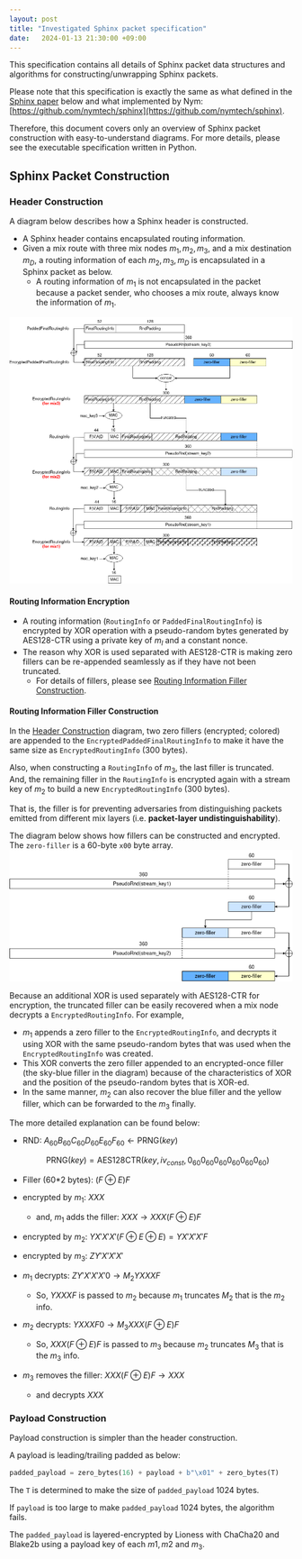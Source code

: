 ```yaml
---
layout: post
title: "Investigated Sphinx packet specification"
date:   2024-01-13 21:30:00 +09:00
---
```


This specification contains all details of Sphinx packet data structures and algorithms for constructing/unwrapping Sphinx packets.

Please note that this specification is exactly the same as what defined in the [Sphinx paper](https://cypherpunks.ca/~iang/pubs/Sphinx_Oakland09.pdf) below and what implemented by Nym: [https://github.com/nymtech/sphinx](https://github.com/nymtech/sphinx).

Therefore, this document covers only an overview of Sphinx packet construction with easy-to-understand diagrams. For more details, please see the executable specification written in Python.

## Sphinx Packet Construction

### Header Construction

A diagram below describes how a Sphinx header is constructed.

- A Sphinx header contains encapsulated routing information.
- Given a mix route with three mix nodes $m_1, m_2, m_3$, and a mix destination $m_D$, a routing information of each $m_2, m_3, m_D$ is encapsulated in a Sphinx packet as below.
    - A routing information of $m_1$ is not encapsulated in the packet because a packet sender, who chooses a mix route, always know the information of $m_1$.
    
![](/assets/sphinx-routing.drawio.png)

#### Routing Information Encryption

- A routing information (`RoutingInfo` or `PaddedFinalRoutingInfo`) is encrypted by XOR operation with a pseudo-random bytes generated by AES128-CTR using a private key of $m_l$ and a constant nonce.
- The reason why XOR is used separated with AES128-CTR is making zero fillers can be re-appended seamlessly as if they have not been truncated.
    - For details of fillers, please see [Routing Information Filler Construction](#routing-information-filler-construction).

#### Routing Information Filler Construction

In the [Header Construction](#header-construction) diagram, two zero fillers (encrypted; colored) are appended to the `EncryptedPaddedFinalRoutingInfo` to make it have the same size as `EncryptedRoutingInfo` (300 bytes).

Also, when constructing a `RoutingInfo` of $m_3$, the last filler is truncated. And, the remaining filler in the `RoutingInfo` is encrypted again with a stream key of $m_2$ to build a new `EncryptedRoutingInfo` (300 bytes).

That is, the filler is for preventing adversaries from distinguishing packets emitted from different mix layers (i.e. **packet-layer undistinguishability**).

The diagram below shows how fillers can be constructed and encrypted. The `zero-filler` is a 60-byte `x00` byte array.
![](/assets/sphinx-filler.drawio.png)

Because an additional XOR is used separately with AES128-CTR for encryption, the truncated filler can be easily recovered when a mix node decrypts a `EncryptedRoutingInfo`. For example,

- $m_1$ appends a zero filler to the `EncryptedRoutingInfo`, and decrypts it using XOR with the same pseudo-random bytes that was used when the `EncryptedRoutingInfo` was created.
- This XOR converts the zero filler appended to an encrypted-once filler (the sky-blue filler in the diagram) because of the characteristics of XOR and the position of the pseudo-random bytes that is XOR-ed.
- In the same manner, $m_2$ can also recover the blue filler and the yellow filler, which can be forwarded to the $m_3$  finally.

The more detailed explanation can be found below:

- RND: $A_{60}B_{60}C_{60}D_{60}E_{60}F_{60} \leftarrow \text{PRNG}(key)$
    
    $$
    \text{PRNG}(key) = \text{AES128CTR}(key, iv_{const}, 0_{60}0_{60}0_{60}0_{60}0_{60}0_{60})
    $$
    
- Filler (60*2 bytes): $(F \oplus E)F$
- encrypted by $m_1$: $XXX$
    - and, $m_1$ adds the filler: $XXX \rightarrow XXX(F \oplus E)F$
- encrypted by $m_2$: $YX'X'X'(F \oplus E \oplus E)=YX'X'X'F$
- encrypted by $m_3$: $ZY'X'X'X'$

- $m_1$ decrypts: $ZY'X'X'X'0 \rightarrow M_2YXXXF$
    - So, $YXXXF$ is passed to $m_2$ because $m_1$ truncates $M_2$ that is the $m_2$ info.
- $m_2$ decrypts: $YXXXF0 \rightarrow M_3XXX(F \oplus E)F$
    - So, $XXX(F \oplus E)F$ is passed to $m_3$ because $m_2$ truncates $M_3$ that is the $m_3$ info.
- $m_3$ removes the filler: $XXX(F \oplus E)F \rightarrow XXX$
    - and decrypts $XXX$



### Payload Construction

Payload construction is simpler than the header construction.

A payload is leading/trailing padded as below:

```python
padded_payload = zero_bytes(16) + payload + b"\x01" + zero_bytes(T)
```

The `T` is determined to make the size of `padded_payload` 1024 bytes.

If `payload` is too large to make `padded_payload` 1024 bytes, the algorithm fails.

The `padded_payload` is layered-encrypted by Lioness with ChaCha20 and Blake2b using a payload key of each $m1, m2$ and $m_3$.
